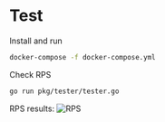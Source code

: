# Test

Install and run
```sh
docker-compose -f docker-compose.yml 
```

Check RPS
```sh
go run pkg/tester/tester.go
```

RPS results:
![RPS](https://user-images.githubusercontent.com/35927119/164575886-1238a306-39ab-415e-ba6a-4f42a697dff1.png)
